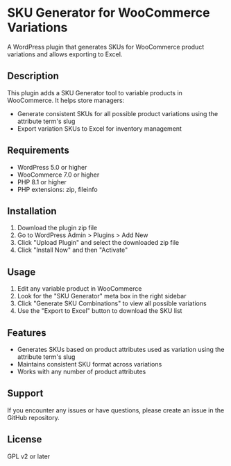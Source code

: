 # SKU Generator for WooCommerce Variations

A WordPress plugin that generates SKUs for WooCommerce product variations and allows exporting to Excel.

## Description

This plugin adds a SKU Generator tool to variable products in WooCommerce. It helps store managers:
- Generate consistent SKUs for all possible product variations using the attribute term's slug
- Export variation SKUs to Excel for inventory management

## Requirements

- WordPress 5.0 or higher
- WooCommerce 7.0 or higher
- PHP 8.1 or higher
- PHP extensions: zip, fileinfo

## Installation

1. Download the plugin zip file
2. Go to WordPress Admin > Plugins > Add New
3. Click "Upload Plugin" and select the downloaded zip file
4. Click "Install Now" and then "Activate"

## Usage

1. Edit any variable product in WooCommerce
2. Look for the "SKU Generator" meta box in the right sidebar
3. Click "Generate SKU Combinations" to view all possible variations
4. Use the "Export to Excel" button to download the SKU list

## Features

- Generates SKUs based on product attributes used as variation using the attribute term's slug
- Maintains consistent SKU format across variations
- Works with any number of product attributes

## Support

If you encounter any issues or have questions, please create an issue in the GitHub repository.

## License

GPL v2 or later
